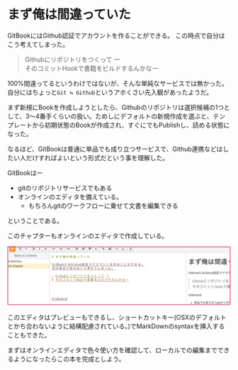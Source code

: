 # まず俺は間違っていた

GitBookにはGithub認証でアカウントを作ることができる。
この時点で自分はこう考えてしまった。

> Githubにリポジトリをつくって ー  
> そのコミットHookで書籍をビルドするんかなー

100%間違ってるというわけではないが、そんな単純なサービスでは無かった。
自分にはちょっと`Git ≒ Github`というアホくさい先入観があったようだ。

まず新規にBookを作成しようとしたら、Githubのリポジトリは選択候補の1つとして、3〜4番手くらいの扱い。ためしにデフォルトの新規作成を選ぶと、テンプレートから初期状態のBookが作成され、すぐにでもPublishし、読める状態になった。

なるほど、GitBookは普通に単品でも成り立つサービスで、Github連携などはしたい人だけすればよいという形式だという事を理解した。

GitBookはー

- gitのリポジトリサービスでもある
- オンラインのエディタを備えている。
    - もちろんgitのワークフローに乗せて文書を編集できる

ということである。

このチャプターもオンラインのエディタで作成している。

![GitBook Online Editor](gitbook_webeditor.jpg)


このエディタはプレビューもできるし、ショートカットキー(OSXのデフォルトとかち合わないように結構配慮されている。)でMarkDownのsyntaxを挿入することもできた。

まずはオンラインエディタで色々使い方を確認して、ローカルでの編集までできるようになったらこの本を完成としよう。